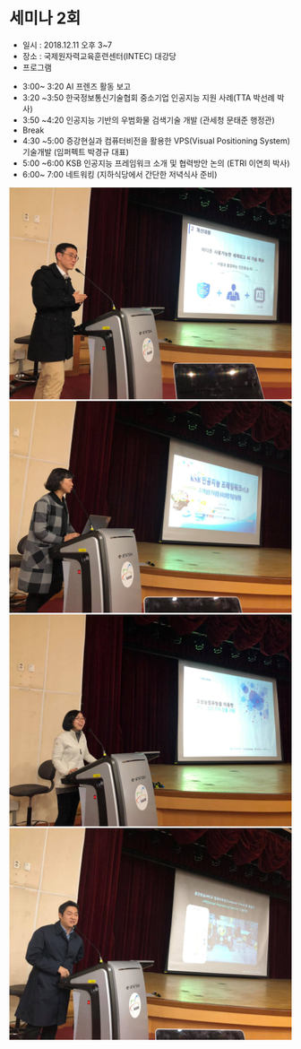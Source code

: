
# 세미나 2회

* 일시 : 2018.12.11 오후 3~7
* 장소 : 국제원자력교육훈련센터(INTEC) 대강당
* 프로그램 
- 3:00~ 3:20 AI 프렌즈 활동 보고
- 3:20 ~3:50 한국정보통신기술협회 중소기업 인공지능 지원 사례(TTA 박선례 박사)
- 3:50 ~4:20 인공지능 기반의 우범화물 검색기술 개발 (관세청 문태준 행정관)
- Break
- 4:30 ~5:00 증강현실과 컴퓨터비전을 활용한 VPS(Visual Positioning System) 기술개발 (임퍼펙트 박경규 대표)
- 5:00 ~6:00 KSB 인공지능 프레임워크 소개 및 협력방안 논의 (ETRI 이연희 박사)
- 6:00~ 7:00 네트워킹 (지하식당에서 간단한 저녁식사 준비)


![](./47689519_2030962483613676_2556960147758907392_o.jpg)
![](./48081811_2030962556947002_4752185518349877248_o.jpg)
![](./48356872_2030962476947010_993413604713693184_o.jpg)
![](./48359015_2030962546947003_6367713307549237248_o.jpg)
